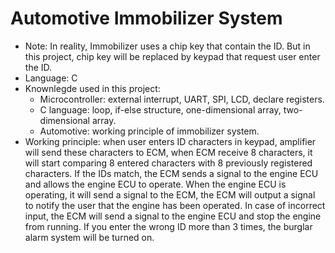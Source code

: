 # Automotive Immobilizer System
+ Note: In reality, Immobilizer uses a chip key that contain the ID. But in this project, chip key will be replaced by keypad that request user enter the ID.
+ Language: C
+ Knownlegde used in this project: 
  - Microcontroller: external interrupt, UART, SPI, LCD, declare registers. 
  - C language: loop, if-else structure, one-dimensional array, two-dimensional array.
  - Automotive: working principle of immobilizer system.
+ Working principle: when user enters ID characters in keypad, amplifier will send these characters to ECM, when ECM receive 8 characters, it will start comparing 8 entered characters with 8 previously registered characters. If the IDs match, the ECM sends a signal to the engine ECU and allows the engine ECU to operate. When the engine ECU is operating, it will send a signal to the ECM, the ECM will output a signal to notify the user that the engine has been operated. In case of incorrect input, the ECM will send a signal to the engine ECU and stop the engine from running. If you enter the wrong ID more than 3 times, the burglar alarm system will be turned on.
  
